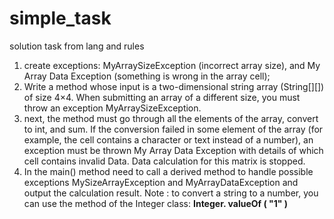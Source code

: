 # simple_task
solution task from lang and rules 



1. create exceptions: MyArraySizeException (incorrect array size), and
   My Array Data Exception (something is wrong in the array cell);
2. Write a method whose input is a two-dimensional string array (String[][]) of size
   4×4. When submitting an array of a different size, you must throw an exception
   MyArraySizeException.    
3. next, the method must go through all the elements of the array, convert to int, and
       sum. If the conversion failed in some element of the array (for example, the
       cell contains a character or text instead of a number), an exception must be thrown
       My Array Data Exception with details of which cell contains invalid Data.
       Data calculation for this matrix is stopped.
4. In the main() method need to call a derived method to handle possible exceptions
   MySizeArrayException and MyArrayDataException and output the calculation result.
   Note : to convert a string to a number, you can use the method of the Integer class:
   **Integer. valueOf ( "1" )**
   